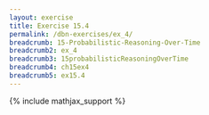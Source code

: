 ```yaml
---
layout: exercise
title: Exercise 15.4
permalink: /dbn-exercises/ex_4/
breadcrumb: 15-Probabilistic-Reasoning-Over-Time
breadcrumb2: ex_4
breadcrumb3: 15probabilisticReasoningOverTime
breadcrumb4: ch15ex4
breadcrumb5: ex15.4
---
```


{% include mathjax_support %}


